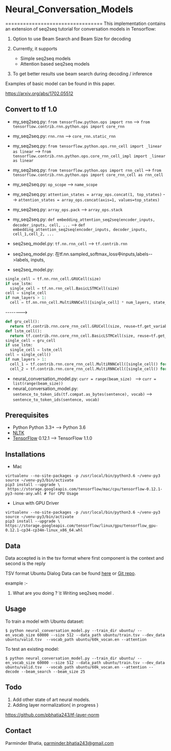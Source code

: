 # Neural_Conversation_Models
=================================
This implementation contains an extension of seq2seq tutorial for conversation models in Tensorflow:

1. Option to use Beam Search and Beam Size for decoding

2. Currently, it supports
    - Simple seq2seq  models
    - Attention based seq2seq models

3. To get better results use beam search during decoding / inference

Examples of basic model can be found in this paper.

https://arxiv.org/abs/1702.05512


Convert to tf 1.0
---------------
- my_seq2seq.py: `from tensorflow.python.ops import rnn` --> `from tensorflow.contrib.rnn.python.ops import core_rnn`
- my_seq2seq.py: `rnn.rnn` --> `core_rnn.static_rnn`
- my_seq2seq.py: `from tensorflow.python.ops.rnn_cell import _linear as linear` --> `from tensorflow.contrib.rnn.python.ops.core_rnn_cell_impl import _linear as linear`
- my_seq2seq.py: `from tensorflow.python.ops import rnn_cell` --> `from tensorflow.contrib.rnn.python.ops import core_rnn_cell as rnn_cell`
- my_seq2seq.py: `op_scope` --> `name_scope`
- my_seq2seq.py: `attention_states = array_ops.concat(1, top_states)` --> `attention_states = array_ops.concat(axis=1, values=top_states)`
- my_seq2seq.py: `array_ops.pack` --> `array_ops.stack`
- my_seq2seq.py: `def embedding_attention_seq2seq(encoder_inputs, decoder_inputs, cell, ...` --> `def embedding_attention_seq2seq(encoder_inputs, decoder_inputs, cell_1,cell_2, ...`



- seq2seq_model.py: `tf.nn.rnn_cell` --> `tf.contrib.rnn`
- seq2seq_model.py: 在tf.nn.sampled_softmax_loss中inputs,labels-->labels, inputs,
- seq2seq_model.py:
```python
single_cell = tf.nn.rnn_cell.GRUCell(size)
if use_lstm:
  single_cell = tf.nn.rnn_cell.BasicLSTMCell(size)
cell = single_cell
if num_layers > 1:
  cell = tf.nn.rnn_cell.MultiRNNCell([single_cell] * num_layers, state_is_tuple=False)
```
-------->
```python
def gru_cell():
  return tf.contrib.rnn.core_rnn_cell.GRUCell(size, reuse=tf.get_variable_scope().reuse)#tf.get_variable_scope().reuse
def lstm_cell():
  return tf.contrib.rnn.core_rnn_cell.BasicLSTMCell(size, reuse=tf.get_variable_scope().reuse)#tf.get_variable_scope().reuse
single_cell = gru_cell
if use_lstm:
  single_cell = lstm_cell
cell = single_cell()
if num_layers > 1:
  cell_1 = tf.contrib.rnn.core_rnn_cell.MultiRNNCell([single_cell() for _ in range(num_layers)], state_is_tuple=False)
  cell_2 = tf.contrib.rnn.core_rnn_cell.MultiRNNCell([single_cell() for _ in range(num_layers)], state_is_tuple=False)

```
- neural_conversation_model.py: `curr = range(beam_size) ` --> `curr = list(range(beam_size))`
- neural_conversation_model.py: `sentence_to_token_ids(tf.compat.as_bytes(sentence), vocab)` --> `sentence_to_token_ids(sentence, vocab)`


Prerequisites
-------------

- Python Python 3.3+ --> Python 3.6
- [NLTK](http://www.nltk.org/)
- [TensorFlow](https://www.tensorflow.org/) 0.12.1 --> TensorFlow 1.1.0

Installations
-----

* Mac
```
virtualenv --no-site-packages -p /usr/local/bin/python3.6 ~/venv-py3
source ~/venv-py3/bin/activate
pip3 install --upgrade \
 https://storage.googleapis.com/tensorflow/mac/cpu/tensorflow-0.12.1-py3-none-any.whl # for CPU Usage
```

* Linux with GPU Driver
```
virtualenv --no-site-packages -p /usr/local/bin/python3.6 ~/venv-py3
source ~/venv-py3/bin/activate
pip3 install --upgrade \ https://storage.googleapis.com/tensorflow/linux/gpu/tensorflow_gpu-0.12.1-cp34-cp34m-linux_x86_64.whl
```

Data
-----
Data accepted is in the tsv format where first component is the context and second is the reply

TSV format Ubuntu Dialog Data can be found [here](https://drive.google.com/file/d/0BwPa9lrosQKdSTZxZ0tydUFGWE0/view) or [Git repo](http://git.oschina.net/ubiware/neural_conversation_models_ubuntu_corpus).

example :-
1. What are you doing ? \t Writing seq2seq model .

Usage
-----

To train a model with Ubuntu dataset:

    $ python neural_conversation_model.py --train_dir ubuntu/ --en_vocab_size 60000 --size 512 --data_path ubuntu/train.tsv --dev_data ubuntu/valid.tsv  --vocab_path ubuntu/60k_vocan.en --attention

To test an existing model:

    $ python neural_conversation_model.py --train_dir ubuntu/ --en_vocab_size 60000 --size 512 --data_path ubuntu/train.tsv --dev_data ubuntu/valid.tsv  --vocab_path ubuntu/60k_vocan.en --attention --decode --beam_search --beam_size 25

Todo
-----
1. Add other state of art neural models.
2. Adding layer normalization( in progress )

https://github.com/pbhatia243/tf-layer-norm

## Contact
Parminder Bhatia, parminder.bhatia243@gmail.com
